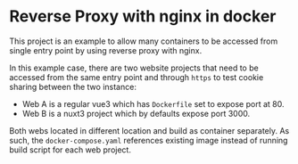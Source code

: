 # Reverse Proxy with nginx in docker

This project is an example to allow many containers to be accessed from single entry point by using reverse proxy
with nginx.

In this example case, there are two website projects that need to be accessed from the same entry point and through `https`
to test cookie sharing between the two instance: 
- Web A is a regular vue3 which has `Dockerfile` set to expose port at 80.
- Web B is a nuxt3 project which by defaults expose port 3000.

Both webs located in different location and build as container separately. As such, the `docker-compose.yaml` references existing image instead of running build script for each web project.